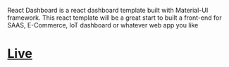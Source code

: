 React Dashboard is a react dashboard template built with Material-UI framework. This react template will be a great start to built a front-end for SAAS, E-Commerce, IoT dashboard or whatever web app you like

# [Live](https://matarial-ui-react-dashboard.netlify.app/)

